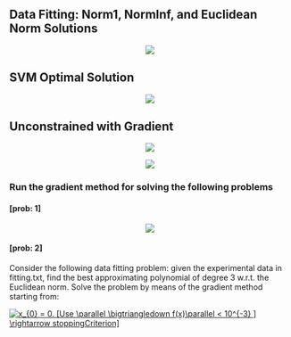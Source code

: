 ## Data Fitting: Norm1, NormInf, and Euclidean Norm Solutions
<p align="center">
  <img src="https://github.com/astro7x/OptMat/blob/master/imgs/fitting.jpg?raw=true"/>
</p>



## SVM Optimal Solution
<p align="center">
  <img src="https://github.com/astro7x/OptMat/blob/master/imgs/svm1.jpg?raw=true"/>
</p>


## Unconstrained with Gradient 
<p align="center">
  <img src="https://github.com/astro7x/OptMat/blob/master/imgs/grad.jpg?raw=true"/>
</p>

<p align="center">
  <img src="https://github.com/astro7x/OptMat/blob/master/imgs/grad-2.jpg?raw=true"/>
</p>

### Run the gradient method for solving the following problems
#### [prob: 1]
<p align="center">
  <img src="https://github.com/astro7x/OptMat/blob/master/imgs/grad-3.jpg?raw=true"/>
</p>

#### [prob: 2]

Consider the following data fitting problem: given the experimental data in fitting.txt, find the best approximating polynomial of degree 3 w.r.t. the Euclidean norm.
Solve the problem by means of the gradient method starting from:

<a href="https://www.codecogs.com/eqnedit.php?latex=x_{0}&space;=&space;0.&space;[Use&space;\parallel&space;\bigtriangledown&space;f(x)\parallel&space;<&space;10^{-3}&space;]&space;\rightarrow&space;stoppingCriterion]" target="_blank"><img src="https://latex.codecogs.com/gif.latex?x_{0}&space;=&space;0.&space;[Use&space;\parallel&space;\bigtriangledown&space;f(x)\parallel&space;<&space;10^{-3}&space;]&space;\rightarrow&space;stoppingCriterion]" title="x_{0} = 0. [Use \parallel \bigtriangledown f(x)\parallel < 10^{-3} ] \rightarrow stoppingCriterion]" /></a>

